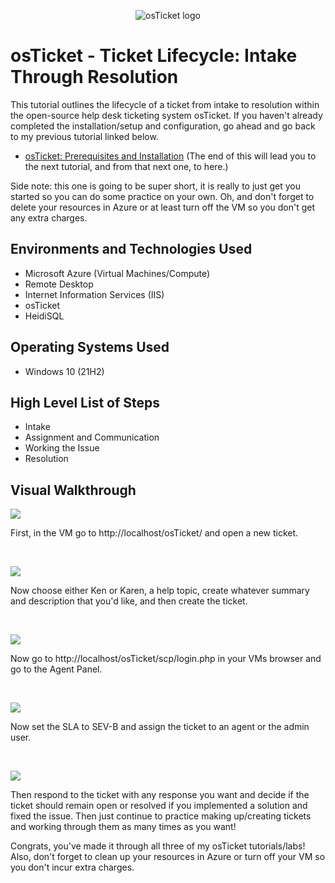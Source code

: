 <p align="center">
<img src="https://www.synaxiom.com/wp-content/uploads/2016/06/osticket.png" alt="osTicket logo"/>
</p>

<h1>osTicket - Ticket Lifecycle: Intake Through Resolution</h1>
This tutorial outlines the lifecycle of a ticket from intake to resolution within the open-source help desk ticketing system osTicket. If you haven't already completed the installation/setup and configuration, go ahead and go back to my previous tutorial linked below.</p>

- [osTicket: Prerequisites and Installation](https://github.com/jacksonmalms/osticket-prereqs) (The end of this will lead you to the next tutorial, and from that next one, to here.)

Side note: this one is going to be super short, it is really to just get you started so you can do some practice on your own. Oh, and don't forget to delete your resources in Azure or at least turn off the VM so you don't get any extra charges.</p>

<h2>Environments and Technologies Used</h2>

- Microsoft Azure (Virtual Machines/Compute)
- Remote Desktop
- Internet Information Services (IIS)
- osTicket
- HeidiSQL

<h2>Operating Systems Used </h2>

- Windows 10</b> (21H2)

<h2>High Level List of Steps</h2>

- Intake
- Assignment and Communication
- Working the Issue
- Resolution

<h2>Visual Walkthrough</h2>

<p>
<img src="https://i.imgur.com/F9pNEtR.png"/>
</p>
<p>
First, in the VM go to http://localhost/osTicket/ and open a new ticket.
</p>
<br />

<p>
<img src="https://i.imgur.com/JRuHkIc.png"/>
</p>
<p>
Now choose either Ken or Karen, a help topic, create whatever summary and description that you'd like, and then create the ticket.
</p>
<br />

<p>
<img src="https://i.imgur.com/o92b2CF.png"/>
</p>
<p>
Now go to http://localhost/osTicket/scp/login.php in your VMs browser and go to the Agent Panel.
</p>
<br />

<p>
<img src="https://i.imgur.com/HWxKoFu.png"/>
</p>
<p>
Now set the SLA to SEV-B and assign the ticket to an agent or the admin user.
</p>
<br />

<p>
<img src="https://i.imgur.com/pqUE1tr.png"/>
</p>
<p>
Then respond to the ticket with any response you want and decide if the ticket should remain open or resolved if you implemented a solution and fixed the issue. Then just continue to practice making up/creating tickets and working through them as many times as you want!
  
Congrats, you've made it through all three of my osTicket tutorials/labs! Also, don't forget to clean up your resources in Azure or turn off your VM so you don't incur extra charges.
